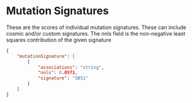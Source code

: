 # Mutation Signatures

These are the scores of individual mutation signatures. These can include cosmic and/or custom
signatures. The nnls field is the non-negative least squares contribution of the given signature

```json
{
    "mutationSignature": [
        {
            "associations": "string",
            "nnls": 0.0571,
            "signature": "SBS1"
        }
    ]
}
```

